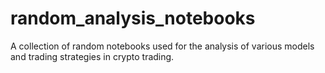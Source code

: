 # random_analysis_notebooks
A collection of random notebooks used for the analysis of various models and trading strategies in crypto trading.
